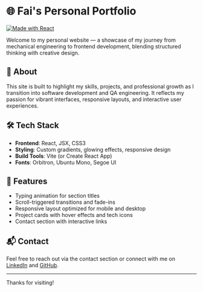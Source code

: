 # 🌐 Fai's Personal Portfolio

[![Made with React](https://img.shields.io/badge/Made%20with-React-61DAFB?style=for-the-badge&logo=react&logoColor=white)](https://reactjs.org/)

Welcome to my personal website — a showcase of my journey from mechanical engineering to frontend development, blending structured thinking with creative design.

## 🚀 About

This site is built to highlight my skills, projects, and professional growth as I transition into software development and QA engineering. It reflects my passion for vibrant interfaces, responsive layouts, and interactive user experiences.

## 🛠️ Tech Stack

- **Frontend**: React, JSX, CSS3
- **Styling**: Custom gradients, glowing effects, responsive design
- **Build Tools**: Vite (or Create React App)
- **Fonts**: Orbitron, Ubuntu Mono, Segoe UI

## 🎨 Features

- Typing animation for section titles
- Scroll-triggered transitions and fade-ins
- Responsive layout optimized for mobile and desktop
- Project cards with hover effects and tech icons
- Contact section with interactive links

## 📬 Contact

Feel free to reach out via the contact section or connect with me on [LinkedIn](https://www.linkedin.com/in/ahmadfairuzomar) and [GitHub](https://github.com/FairuzFairuz).

---

Thanks for visiting!
